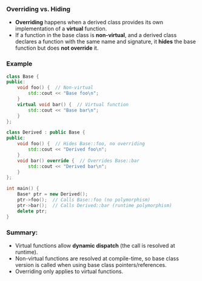### Overriding vs. Hiding

* **Overriding** happens when a derived class provides its own implementation of a **virtual** function.
* If a function in the base class is **non-virtual**, and a derived class declares a function with the same name and signature, it **hides** the base function but does **not override** it.

### Example

```cpp
class Base {
public:
    void foo() {  // Non-virtual
        std::cout << "Base foo\n";
    }
    virtual void bar() {  // Virtual function
        std::cout << "Base bar\n";
    }
};

class Derived : public Base {
public:
    void foo() {  // Hides Base::foo, no overriding
        std::cout << "Derived foo\n";
    }
    void bar() override {  // Overrides Base::bar
        std::cout << "Derived bar\n";
    }
};

int main() {
    Base* ptr = new Derived();
    ptr->foo();  // Calls Base::foo (no polymorphism)
    ptr->bar();  // Calls Derived::bar (runtime polymorphism)
    delete ptr;
}
```

### Summary:

* Virtual functions allow **dynamic dispatch** (the call is resolved at runtime).
* Non-virtual functions are resolved at compile-time, so base class version is called when using base class pointers/references.
* Overriding only applies to virtual functions.

